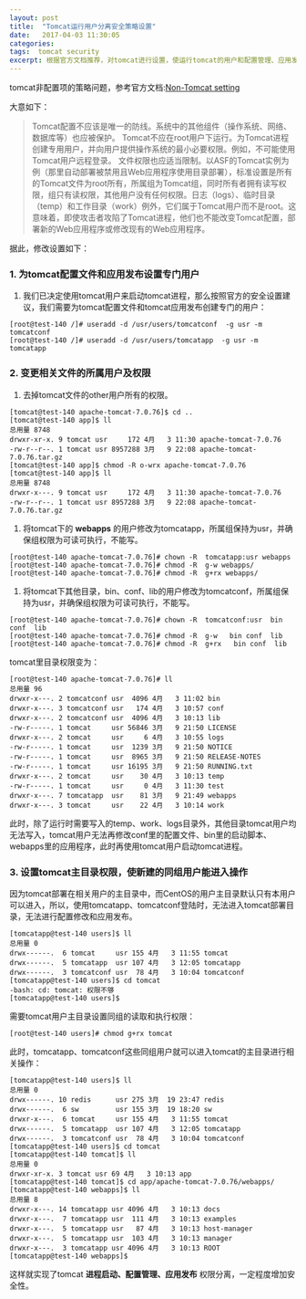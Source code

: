 ```yaml
---
layout: post
title:  "Tomcat运行用户分离安全策略设置"
date:   2017-04-03 11:30:05
categories: 
tags:  tomcat security
excerpt: 根据官方文档推荐，对tomcat进行设置，使运行tomcat的用户和配置管理、应用发布的用户分离。
---
```


tomcat非配置项的策略问题，参考官方文档:[Non-Tomcat setting](http://tomcat.apache.org/tomcat-7.0-doc/security-howto.html#Non-Tomcat_settings)

大意如下：

>Tomcat配置不应该是唯一的防线。系统中的其他组件（操作系统、网络、数据库等）也应被保护。 
 Tomcat不应在root用户下运行。为Tomcat进程创建专用用户，并向用户提供操作系统的最小必要权限。例如，不可能使用Tomcat用户远程登录。 
 文件权限也应适当限制。以ASF的Tomcat实例为例（那里自动部署被禁用且Web应用程序使用目录部署），标准设置是所有的Tomcat文件为root所有，所属组为Tomcat组，同时所有者拥有读写权限，组只有读权限，其他用户没有任何权限。日志（logs）、临时目录（temp）和工作目录（work）例外，它们属于Tomcat用户而不是root。这意味着，即使攻击者攻陷了Tomcat进程，他们也不能改变Tomcat配置，部署新的Web应用程序或修改现有的Web应用程序。

据此，修改设置如下：

### 1. 为tomcat配置文件和应用发布设置专门用户

1. 我们已决定使用tomcat用户来启动tomcat进程，那么按照官方的安全设置建议，我们需要为tomcat配置文件和tomcat应用发布创建专门的用户：

  ```
[root@test-140 /]# useradd -d /usr/users/tomcatconf  -g usr -m tomcatconf
[root@test-140 /]# useradd -d /usr/users/tomcatapp  -g usr -m tomcatapp
```

### 2. 变更相关文件的所属用户及权限

1. 去掉tomcat文件的other用户所有的权限。

  ```
[tomcat@test-140 apache-tomcat-7.0.76]$ cd ..
[tomcat@test-140 app]$ ll
总用量 8748
drwxr-xr-x. 9 tomcat usr     172 4月   3 11:30 apache-tomcat-7.0.76
-rw-r--r--. 1 tomcat usr 8957288 3月   9 22:08 apache-tomcat-7.0.76.tar.gz
[tomcat@test-140 app]$ chmod -R o-wrx apache-tomcat-7.0.76
[tomcat@test-140 app]$ ll
总用量 8748
drwxr-x---. 9 tomcat usr     172 4月   3 11:30 apache-tomcat-7.0.76
-rw-r--r--. 1 tomcat usr 8957288 3月   9 22:08 apache-tomcat-7.0.76.tar.gz
```

1. 将tomcat下的 **webapps** 的用户修改为tomcatapp，所属组保持为usr，并确保组权限为可读可执行，不能写。

  ```
[root@test-140 apache-tomcat-7.0.76]# chown -R  tomcatapp:usr webapps
[root@test-140 apache-tomcat-7.0.76]# chmod -R  g-w webapps/
[root@test-140 apache-tomcat-7.0.76]# chmod -R  g+rx webapps/
```

1. 将tomcat下其他目录，bin、conf、lib的用户修改为tomcatconf，所属组保持为usr，并确保组权限为可读可执行，不能写。

  ```
[root@test-140 apache-tomcat-7.0.76]# chown -R  tomcatconf:usr  bin  conf  lib
[root@test-140 apache-tomcat-7.0.76]# chmod -R  g-w   bin conf  lib
[root@test-140 apache-tomcat-7.0.76]# chmod -R  g+rx   bin conf  lib
```

tomcat里目录权限变为：

```
[root@test-140 apache-tomcat-7.0.76]# ll
总用量 96
drwxr-x---. 2 tomcatconf usr  4096 4月   3 11:02 bin
drwxr-x---. 3 tomcatconf usr   174 4月   3 10:57 conf
drwxr-x---. 2 tomcatconf usr  4096 4月   3 10:13 lib
-rw-r-----. 1 tomcat     usr 56846 3月   9 21:50 LICENSE
drwxr-x---. 2 tomcat     usr     6 4月   3 10:55 logs
-rw-r-----. 1 tomcat     usr  1239 3月   9 21:50 NOTICE
-rw-r-----. 1 tomcat     usr  8965 3月   9 21:50 RELEASE-NOTES
-rw-r-----. 1 tomcat     usr 16195 3月   9 21:50 RUNNING.txt
drwxr-x---. 2 tomcat     usr    30 4月   3 10:13 temp
-rw-r-----. 1 tomcat     usr     0 4月   3 11:30 test
drwxr-x---. 7 tomcatapp  usr    81 3月   9 21:49 webapps
drwxr-x---. 3 tomcat     usr    22 4月   3 10:14 work
```

此时，除了运行时需要写入的temp、work、logs目录外，其他目录tomcat用户均无法写入，tomcat用户无法再修改conf里的配置文件、bin里的启动脚本、webapps里的应用程序，此时再使用tomcat用户启动tomcat进程。

### 3. 设置tomcat主目录权限，使新建的同组用户能进入操作

因为tomcat部署在相关用户的主目录中，而CentOS的用户主目录默认只有本用户可以进入，所以，使用tomcatapp、tomcatconf登陆时，无法进入tomcat部署目录，无法进行配置修改和应用发布。

```
[tomcatapp@test-140 users]$ ll
总用量 0
drwx------.  6 tomcat     usr 155 4月   3 11:55 tomcat
drwx------.  5 tomcatapp  usr 107 4月   3 12:05 tomcatapp
drwx------.  3 tomcatconf usr  78 4月   3 10:04 tomcatconf
[tomcatapp@test-140 users]$ cd tomcat
-bash: cd: tomcat: 权限不够
[tomcatapp@test-140 users]$ 
```

需要tomcat用户主目录设置同组的读取和执行权限：

```
[root@test-140 users]# chmod g+rx tomcat
```

此时，tomcatapp、tomcatconf这些同组用户就可以进入tomcat的主目录进行相关操作：

```
[tomcatapp@test-140 users]$ ll
总用量 0
drwx------. 10 redis      usr 275 3月  19 23:47 redis
drwx------.  6 sw         usr 155 3月  19 18:20 sw
drwxr-x---.  6 tomcat     usr 155 4月   3 11:55 tomcat
drwx------.  5 tomcatapp  usr 107 4月   3 12:05 tomcatapp
drwx------.  3 tomcatconf usr  78 4月   3 10:04 tomcatconf
[tomcatapp@test-140 users]$ cd tomcat
[tomcatapp@test-140 tomcat]$ ll
总用量 0
drwxr-xr-x. 3 tomcat usr 69 4月   3 10:13 app
[tomcatapp@test-140 tomcat]$ cd app/apache-tomcat-7.0.76/webapps/
[tomcatapp@test-140 webapps]$ ll
总用量 8
drwxr-x---. 14 tomcatapp usr 4096 4月   3 10:13 docs
drwxr-x---.  7 tomcatapp usr  111 4月   3 10:13 examples
drwxr-x---.  5 tomcatapp usr   87 4月   3 10:13 host-manager
drwxr-x---.  5 tomcatapp usr  103 4月   3 10:13 manager
drwxr-x---.  3 tomcatapp usr 4096 4月   3 10:13 ROOT
[tomcatapp@test-140 webapps]$ 
```

这样就实现了tomcat **进程启动、配置管理、应用发布** 权限分离，一定程度增加安全性。






